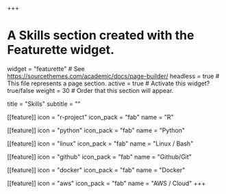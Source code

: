 +++
# A Skills section created with the Featurette widget.
widget = "featurette"  # See https://sourcethemes.com/academic/docs/page-builder/
headless = true  # This file represents a page section.
active = true  # Activate this widget? true/false
weight = 30  # Order that this section will appear.

title = "Skills"
subtitle = ""

[[feature]]
  icon = "r-project"
  icon_pack = "fab"
  name = "R"
  
[[feature]]
  icon = "python"
  icon_pack = "fab"
  name = "Python"
  
[[feature]]
  icon = "linux"
  icon_pack = "fab"
  name = "Linux / Bash"
  
[[feature]]
  icon = "github"
  icon_pack = "fab"
  name = "Github/Git"
  
[[feature]]
  icon = "docker"
  icon_pack = "fab"
  name = "Docker"
  
[[feature]]
  icon = "aws"
  icon_pack = "fab"
  name = "AWS / Cloud"
+++
